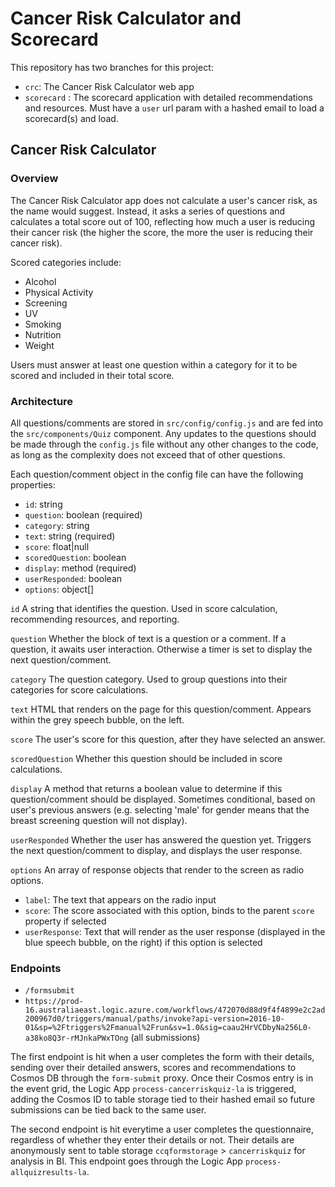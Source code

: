 # Cancer Risk Calculator and Scorecard

This repository has two branches for this project:

-   `crc`: The Cancer Risk Calculator web app
-   `scorecard` : The scorecard application with detailed recommendations and resources. Must have a `user` url param with a hashed email to load a scorecard(s) and load.

## Cancer Risk Calculator

### Overview

The Cancer Risk Calculator app does not calculate a user's cancer risk, as the name would suggest. Instead, it asks a series of questions and calculates a total score out of 100, reflecting how much a user is reducing their cancer risk (the higher the score, the more the user is reducing their cancer risk).

Scored categories include:

-   Alcohol
-   Physical Activity
-   Screening
-   UV
-   Smoking
-   Nutrition
-   Weight

Users must answer at least one question within a category for it to be scored and included in their total score.

### Architecture

All questions/comments are stored in `src/config/config.js` and are fed into the `src/components/Quiz` component. Any updates to the questions should be made through the `config.js` file without any other changes to the code, as long as the complexity does not exceed that of other questions.

Each question/comment object in the config file can have the following properties:

-   `id`: string
-   `question`: boolean (required)
-   `category`: string
-   `text`: string (required)
-   `score`: float|null
-   `scoredQuestion`: boolean
-   `display`: method (required)
-   `userResponded`: boolean
-   `options`: object[]

`id`
A string that identifies the question. Used in score calculation, recommending resources, and reporting.

`question`
Whether the block of text is a question or a comment. If a question, it awaits user interaction. Otherwise a timer is set to display the next question/comment.

`category`
The question category. Used to group questions into their categories for score calculations.

`text`
HTML that renders on the page for this question/comment. Appears within the grey speech bubble, on the left.

`score`
The user's score for this question, after they have selected an answer.

`scoredQuestion`
Whether this question should be included in score calculations.

`display`
A method that returns a boolean value to determine if this question/comment should be displayed. Sometimes conditional, based on user's previous answers (e.g. selecting 'male' for gender means that the breast screening question will not display).

`userResponded`
Whether the user has answered the question yet. Triggers the next question/comment to display, and displays the user response.

`options`
An array of response objects that render to the screen as radio options.

-   `label`: The text that appears on the radio input
-   `score`: The score associated with this option, binds to the parent `score` property if selected
-   `userResponse`: Text that will render as the user response (displayed in the blue speech bubble, on the right) if this option is selected

### Endpoints

-   `/formsubmit`
-   `https://prod-16.australiaeast.logic.azure.com/workflows/472070d88d9f4f4899e2c2ad200967d0/triggers/manual/paths/invoke?api-version=2016-10-01&sp=%2Ftriggers%2Fmanual%2Frun&sv=1.0&sig=caau2HrVCDbyNa256L0-a38ko8Q3r-rMJnkaPWxTOng` (all submissions)

The first endpoint is hit when a user completes the form with their details, sending over their detailed answers, scores and recommendations to Cosmos DB through the `form-submit` proxy. Once their Cosmos entry is in the event grid, the Logic App `process-cancerriskquiz-la` is triggered, adding the Cosmos ID to table storage tied to their hashed email so future submissions can be tied back to the same user.

The second endpoint is hit everytime a user completes the questionnaire, regardless of whether they enter their details or not. Their details are anonymously sent to table storage `ccqformstorage` > `cancerriskquiz` for analysis in BI. This endpoint goes through the Logic App `process-allquizresults-la`.
